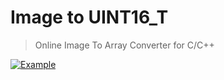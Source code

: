 # Image to UINT16_T
> Online Image To Array Converter for C/C++

[![Example](https://retro-esp32.github.io/image-to-uint16_t/)](https://github.com/retro-esp32/RetroESP32/releases)
